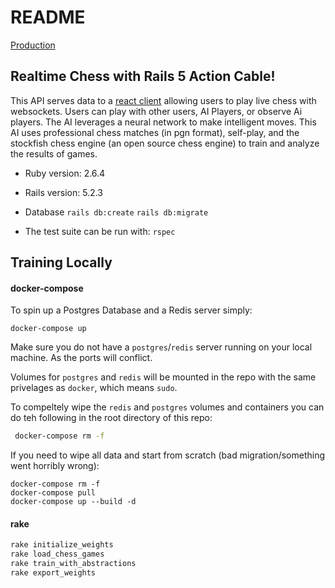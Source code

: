 # README

[Production](https://chess-machine.herokuapp.com)

## Realtime Chess with Rails 5 Action Cable!

This API serves data to a [react client](https://github.com/chadellison/chessClient)
allowing users to play live chess with websockets. Users can play with other users, AI Players, or observe Ai players. The AI leverages a neural network to make
intelligent moves. This AI uses professional chess matches (in pgn format),
self-play, and the stockfish chess engine (an open source chess engine) to train
and analyze the results of games.

- Ruby version: 2.6.4
- Rails version: 5.2.3

- Database
  `rails db:create`
  `rails db:migrate`

- The test suite can be run with:
  `rspec`

## Training Locally

#### docker-compose

To spin up a Postgres Database and a Redis server simply:

`docker-compose up`

Make sure you do not have a `postgres`/`redis` server running on your local machine. As the ports will conflict.

Volumes for `postgres` and `redis` will be mounted in the repo with the same privelages as `docker`, which means `sudo`.

To compeltely wipe the `redis` and `postgres` volumes and containers you can do teh following in the root directory of this repo:

```bash
 docker-compose rm -f
```

If you need to wipe all data and start from scratch (bad migration/something went horribly wrong):

```
docker-compose rm -f
docker-compose pull
docker-compose up --build -d
```

#### rake

```bash
rake initialize_weights
rake load_chess_games
rake train_with_abstractions
rake export_weights
```
